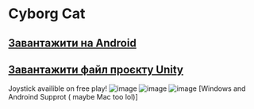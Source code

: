 # Cyborg Cat

## [Завантажити на Android](https://github.com/robocode-pb/RC2024/raw/main/Su/Su16UB/Su16UB10/Su16UB10CatPlatformer.apk?download=)

## [Завантажити файл проєкту Unity](https://github.com/robocode-pb/RC2024/raw/main/Su/Su16UB/Su16UB10/Su16UB10CatPlatformer.unitypackage?download=)

Joystick availible on free play!
![image](https://github.com/robocode-pb/RC2023/assets/172953581/18b689f4-8b5e-4efb-bc2d-18b312a751a3)
![image](https://github.com/robocode-pb/RC2023/assets/172953581/32868ff5-b668-4e49-a055-35fb205e86fc)
![image](https://github.com/robocode-pb/RC2023/assets/172953581/52384638-8b0b-40b6-85c4-126638714644)
[Windows and Androind Supprot ( maybe Mac too lol)]
